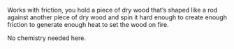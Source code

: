 Works with friction, you hold a piece of dry wood that’s shaped like a rod against another piece of dry wood and spin it hard enough to create enough friction to generate enough heat to set the wood on fire.

No chemistry needed here.